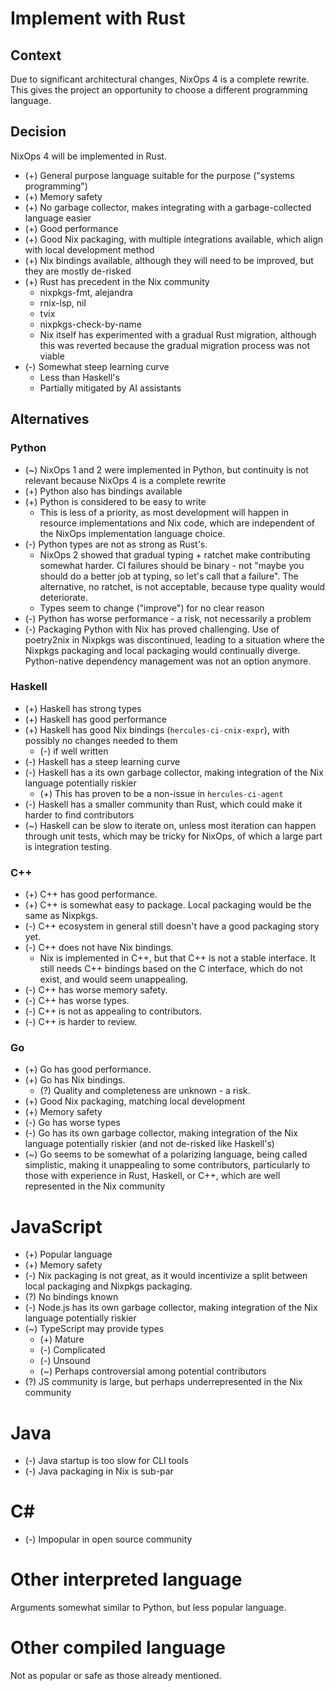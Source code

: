# Implement with Rust

## Context

Due to significant architectural changes, NixOps 4 is a complete rewrite.
This gives the project an opportunity to choose a different programming language.

## Decision

NixOps 4 will be implemented in Rust.

- (+) General purpose language suitable for the purpose ("systems programming")
- (+) Memory safety
- (+) No garbage collector, makes integrating with a garbage-collected language easier
- (+) Good performance
- (+) Good Nix packaging, with multiple integrations available, which align with local development method
- (+) Nix bindings available, although they will need to be improved, but they are mostly de-risked
- (+) Rust has precedent in the Nix community
  - nixpkgs-fmt, alejandra
  - rnix-lsp, nil
  - tvix
  - nixpkgs-check-by-name
  - Nix itself has experimented with a gradual Rust migration, although this was reverted because the gradual migration process was not viable
- (-) Somewhat steep learning curve
  - Less than Haskell's
  - Partially mitigated by AI assistants

## Alternatives

### Python

- (~) NixOps 1 and 2 were implemented in Python, but continuity is not relevant because NixOps 4 is a complete rewrite
- (+) Python also has bindings available
- (+) Python is considered to be easy to write
  - This is less of a priority, as most development will happen in resource implementations and Nix code, which are independent of the NixOps implementation language choice.
- (-) Python types are not as strong as Rust's.
  - NixOps 2 showed that gradual typing + ratchet make contributing somewhat harder.
    CI failures should be binary - not "maybe you should do a better job at typing, so let's call that a failure".
    The alternative, no ratchet, is not acceptable, because type quality would deteriorate.
  - Types seem to change ("improve") for no clear reason
- (-) Python has worse performance - a risk, not necessarily a problem
- (-) Packaging Python with Nix has proved challenging. Use of poetry2nix in Nixpkgs was discontinued, leading to a situation where the Nixpkgs packaging and local packaging would continually diverge. Python-native dependency management was not an option anymore.

### Haskell

- (+) Haskell has strong types
- (+) Haskell has good performance
- (+) Haskell has good Nix bindings (`hercules-ci-cnix-expr`), with possibly no changes needed to them
  - (-) if well written
- (-) Haskell has a steep learning curve
- (-) Haskell has a its own garbage collector, making integration of the Nix language potentially riskier
  - (+) This has proven to be a non-issue in `hercules-ci-agent`
- (-) Haskell has a smaller community than Rust, which could make it harder to find contributors
- (~) Haskell can be slow to iterate on, unless most iteration can happen through unit tests, which may be tricky for NixOps, of which a large part is integration testing.

### C++

- (+) C++ has good performance.
- (+) C++ is somewhat easy to package. Local packaging would be the same as Nixpkgs.
- (-) C++ ecosystem in general still doesn't have a good packaging story yet.
- (-) C++ does not have Nix bindings.
  - Nix is implemented in C++, but that C++ is not a stable interface. It still needs C++ bindings based on the C interface, which do not exist, and would seem unappealing.
- (-) C++ has worse memory safety.
- (-) C++ has worse types.
- (-) C++ is not as appealing to contributors.
- (-) C++ is harder to review.

### Go

- (+) Go has good performance.
- (+) Go has Nix bindings.
  - (?) Quality and completeness are unknown - a risk.
- (+) Good Nix packaging, matching local development
- (+) Memory safety
- (-) Go has worse types
- (-) Go has its own garbage collector, making integration of the Nix language potentially riskier (and not de-risked like Haskell's)
- (~) Go seems to be somewhat of a polarizing language, being called simplistic, making it unappealing to some contributors, particularly to those with experience in Rust, Haskell, or C++, which are well represented in the Nix community

# JavaScript

- (+) Popular language
- (+) Memory safety
- (-) Nix packaging is not great, as it would incentivize a split between local packaging and Nixpkgs packaging.
- (?) No bindings known
- (-) Node.js has its own garbage collector, making integration of the Nix language potentially riskier
- (~) TypeScript may provide types
  - (+) Mature
  - (-) Complicated
  - (-) Unsound
  - (~) Perhaps controversial among potential contributors
- (?) JS community is large, but perhaps underrepresented in the Nix community

# Java

- (-) Java startup is too slow for CLI tools
- (-) Java packaging in Nix is sub-par

# C#

- (-) Impopular in open source community

# Other interpreted language

Arguments somewhat similar to Python, but less popular language.

# Other compiled language

Not as popular or safe as those already mentioned.
